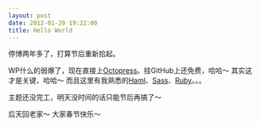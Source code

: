```yaml
---
layout: post
date: 2012-01-20 19:22:00
title: Hello World
---
```


停博两年多了，打算节后重新拾起。

WP什么的弱爆了，现在直接上[Octopress](http://octopress.org)。挂GitHub上还免费，哈哈～ 其实这才是关键，哈哈～ 而且这里有我熟悉的[Haml](http://haml.info)、[Sass](http://sass-lang.com)、[Ruby](http://www.ruby-lang.org)。。。

主题还没完工，明天没时间的话只能节后再搞了～

后天回老家～ 大家春节快乐～
